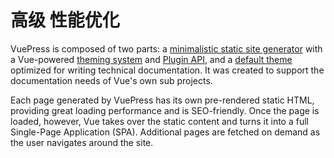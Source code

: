 # 高级 性能优化

VuePress is composed of two parts:
a [minimalistic static site generator](https://github.com/vuejs/vuepress/tree/master/packages/%40vuepress/core) with a
Vue-powered [theming system](https://v1.vuepress.vuejs.org/theme/)
and [Plugin API](https://v1.vuepress.vuejs.org/plugin/), and
a [default theme](https://v1.vuepress.vuejs.org/theme/default-theme-config.html) optimized for writing technical
documentation. It was created to support the documentation needs of Vue's own sub projects.

Each page generated by VuePress has its own pre-rendered static HTML, providing great loading performance and is
SEO-friendly. Once the page is loaded, however, Vue takes over the static content and turns it into a full Single-Page
Application (SPA). Additional pages are fetched on demand as the user navigates around the site.
